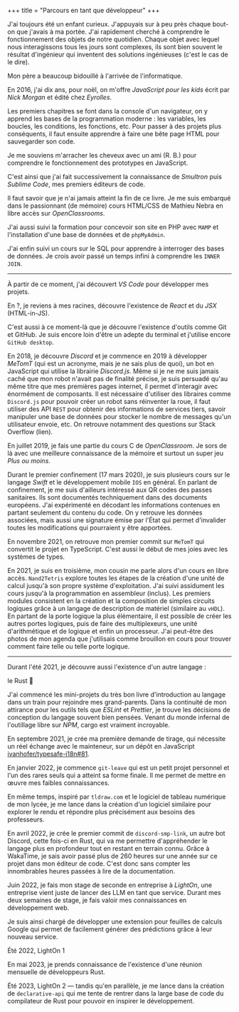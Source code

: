 +++
title = "Parcours en tant que développeur"
+++

J'ai toujours été un enfant curieux. J'appuyais sur à peu près chaque bout-on que j'avais à ma portée. J'ai rapidement cherché à comprendre le fonctionnement des objets de notre quotidien. Chaque objet avec lequel nous interagissons tous les jours sont complexes, ils sont bien souvent le résultat d'ingénieur qui inventent des solutions ingénieuses (c'est le cas de le dire).

Mon père a beaucoup bidouillé à l'arrivée de l'informatique. 

<!-- pre 10-ans, se renseigner parce que je ne sais rien en fait -->

En 2016, j'ai dix ans, pour noël, on m'offre _JavaScript pour les kids_ écrit par _Nick Morgan_ et édité chez _Eyrolles_.

<!-- TODO: insert book cover -->

Les premiers chapitres se font dans la console d'un navigateur, on y apprend les bases de la programmation moderne : les variables, les boucles, les conditions, les fonctions, etc. Pour passer à des projets plus conséquents, il faut ensuite apprendre à faire une bête page HTML pour sauvegarder son code.

Je me souviens m'arracher les cheveux avec un ami (R. B.) pour comprendre le fonctionnement des prototypes en JavaScript.

C'est ainsi que j'ai fait successivement la connaissance de *Smultron* puis *Sublime Code*, mes premiers éditeurs de code.

Il faut savoir que je n'ai jamais atteint la fin de ce livre. Je me suis embarqué dans le passionnant (de mémoire) cours HTML/CSS de Mathieu Nebra en libre accès sur *OpenClassrooms*.

<!-- TODO: insert old html page screenshots -->

J'ai aussi suivi la formation pour concevoir son site en PHP avec `MAMP` et l'installation d'une base de données et de `phpMyAdmin`.

<!-- TODO: insert php website screenshots -->

J'ai enfin suivi un cours sur le SQL pour apprendre à interroger des bases de données. Je crois avoir passé un temps infini à comprendre les `INNER JOIN`.

---

À partir de ce moment, j'ai découvert *VS Code* pour développer mes projets.

En ?, je reviens à mes racines, découvre l'existence de *React* et du *JSX* (HTML-in-JS).

C'est aussi à ce moment-là que je découvre l'existence d'outils comme Git et GitHub. Je suis encore loin d'être un adepte du terminal et j'utilise encore `GitHub desktop`.

En 2018, je découvre *Discord* et je commence en 2019 à développer *MeTomT* (qui est un acronyme, mais je ne sais plus de quoi), un bot en JavaScript qui utilise la librairie *Discord.js*.
Même si je ne me suis jamais caché que mon robot n'avait pas de finalité précise, je suis persuadé qu'au même titre que mes premières pages internet, il permet d'interagir avec énormément de composants. Il est nécessaire d'utiliser des libraires comme `Discord.js` pour pouvoir créer un robot sans réinventer la roue, il faut utiliser des API `REST` pour obtenir des informations de services tiers, savoir manipuler une base de données pour stocker le nombre de messages qu'un utilisateur envoie, etc.
On retrouve notamment des questions sur Stack Overflow (lien).

En juillet 2019, je fais une partie du cours C de *OpenClassroom*. Je sors de là avec une meilleure connaissance de la mémoire et surtout un super jeu *Plus ou moins*.

Durant le premier confinement (17 mars 2020), je suis plusieurs cours sur le langage *Swift* et le développement mobile `IOS` en général.
En parlant de confinement, je me suis d'ailleurs intéressé aux QR codes des passes sanitaires. Ils sont documentés techniquement dans des documents européens. J'ai expérimenté en décodant les informations contenues en partant seulement du contenu du code. On y retrouve les données associées, mais aussi une signature émise par l'État qui permet d'invalider toutes les modifications qui pourraient y être apportées.

En novembre 2021, on retrouve mon premier commit sur `MeTomT` qui convertit le projet en TypeScript. C'est aussi le début de mes joies avec les systèmes de types.

En 2021, je suis en troisième, mon cousin me parle alors d'un cours en libre accès. `Nand2Tetris` explore toutes les étapes de la création d'une unité de calcul jusqu'à son propre système d'exploitation. J'ai suivi assidument les cours jusqu'à la programmation en assembleur (inclus). Les premiers modules consistent en la création et la composition de simples circuits logiques grâce à un langage de description de matériel (similaire au `vHDL`). En partant de la porte logique la plus élémentaire, il est possible de créer les autres portes logiques, puis de faire des multiplexeurs, une unité d'arithmétique et de logique et enfin un processeur.
J'ai peut-être des photos de mon agenda que j'utilisais comme brouillon en cours pour trouver comment faire telle ou telle porte logique.

---

Durant l'été 2021, je découvre aussi l'existence d'un autre langage :

le Rust :crab:

J'ai commencé les mini-projets du très bon livre d'introduction au langage dans un train pour rejoindre mes grand-parents. Dans la continuité de mon attirance pour les outils tels que *ESLint* et *Prettier*, je trouve les décisions de conception du langage souvent bien pensées. Venant du monde infernal de l'outillage libre sur *NPM*, cargo est vraiment incroyable.

En septembre 2021, je crée ma première demande de tirage, qui nécessite un réel échange avec le mainteneur, sur un dépôt en JavaScript [ivanhofer/typesafe-i18n#81](https://github.com/ivanhofer/typesafe-i18n/pull/81).

En janvier 2022, je commence `git-leave` qui est un petit projet personnel et l'un des rares seuls qui a atteint sa forme finale. Il me permet de mettre en œuvre mes faibles connaissances.

En même temps, inspiré par `tldraw.com` et le logiciel de tableau numérique de mon lycée, je me lance dans la création d'un logiciel similaire pour explorer le rendu et répondre plus précisément aux besoins des professeurs.

En avril 2022, je crée le premier commit de `discord-smp-link`, un autre bot Discord, cette fois-ci en Rust, qui va me permettre d'appréhender le langage plus en profondeur tout en restant en terrain connu. Grâce à WakaTime, je sais avoir passé plus de 260 heures sur une année sur ce projet dans mon éditeur de code. C'est donc sans compter les innombrables heures passées à lire de la documentation.

Juin 2022, je fais mon stage de seconde en entreprise à _LightOn_, une entreprise vient juste de lancer des LLM en tant que service. Durant mes deux semaines de stage, je fais valoir mes connaissances en développement web.

Je suis ainsi chargé de développer une extension pour feuilles de calculs Google qui permet de facilement générer des prédictions grâce à leur nouveau service.

Été 2022, LightOn 1

En mai 2023, je prends connaissance de l'existence d'une réunion mensuelle de développeurs Rust.

Été 2023, LightOn 2 — tandis qu'en parallèle, je me lance dans la création de `declarative-api` qui me tente de rentrer dans la large base de code du compilateur de Rust pour pouvoir en inspirer le développement.

